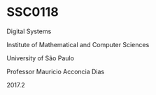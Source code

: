 # SSC0118
Digital Systems

Institute of Mathematical and Computer Sciences

University of São Paulo

Professor Mauricio Acconcia Dias

2017.2
